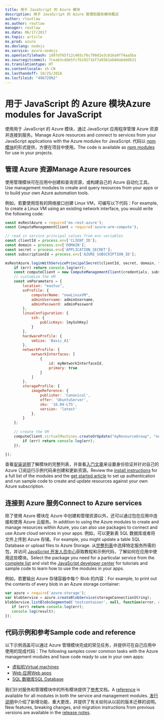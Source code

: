 ```yaml
---
title: 用于 JavaScript 的 Azure 模块
description: 用于 JavaScript 的 Azure 管理和服务模块概述
author: rloutlaw
ms.author: routlaw
manager: routlaw
ms.date: 06/17/2017
ms.topic: article
ms.prod: azure
ms.devlang: nodejs
ms.service: azure-nodejs
ms.openlocfilehash: 1d97df65f12c465cf6c790d1e3c016a9ff4aa5ba
ms.sourcegitcommit: 7cea63cdde5fcfb19271bf7a93b1eb0dabdddb31
ms.translationtype: HT
ms.contentlocale: zh-CN
ms.lasthandoff: 10/25/2018
ms.locfileid: "49672992"
---
```

# <a name="azure-modules-for-javascript"></a><span data-ttu-id="77f84-103">用于 JavaScript 的 Azure 模块</span><span class="sxs-lookup"><span data-stu-id="77f84-103">Azure modules for JavaScript</span></span>

<span data-ttu-id="77f84-104">使用用于 JavaScript 的 Azure 模块，通过 JavaScript 应用程序管理 Azure 资源并连接到服务。</span><span class="sxs-lookup"><span data-stu-id="77f84-104">Manage Azure resources and connect to services from your JavaScript applications with the Azure modules for JavaScript.</span></span> <span data-ttu-id="77f84-105">代码以 [npm 模块](node-sdk-azure-install.md)的形式提供，方便在项目中使用。</span><span class="sxs-lookup"><span data-stu-id="77f84-105">The code is available as [npm modules](node-sdk-azure-install.md) for use in your projects.</span></span> 

## <a name="manage-azure-resources"></a><span data-ttu-id="77f84-106">管理 Azure 资源</span><span class="sxs-lookup"><span data-stu-id="77f84-106">Manage Azure resources</span></span>

<span data-ttu-id="77f84-107">使用管理模块可在应用中创建和查询资源，或构建自己的 Azure 自动化工具。</span><span class="sxs-lookup"><span data-stu-id="77f84-107">Use management modules to create and query resources from your apps or to build your own Azure automation tools.</span></span> 

<span data-ttu-id="77f84-108">例如，若要使用现有的网络接口创建 Linux VM，可编写以下代码：</span><span class="sxs-lookup"><span data-stu-id="77f84-108">For example, to create a Linux VM using an existing network interface, you would write the following code:</span></span>

```javascript
const msRestAzure = require('ms-rest-azure');
const ComputeManagementClient = require('azure-arm-compute');

// read in service principal values from env variables
const clientId = process.env['CLIENT_ID'];
const domain = process.env['DOMAIN'];
const secret = process.env['APPLICATION_SECRET'];
const subscriptionId = process.env['AZURE_SUBSCRIPTION_ID'];

msRestAzure.loginWithServicePrincipalSecret(clientId, secret, domain, function (err, credentials, subscriptions) {
    if (err) return console.log(err);
    const computeClient = new ComputeManagementClient(credentials, subscriptionId);
    // customize the VM 
    const vmParameters = {
        location: "eastus",
        osProfile: {
            computerName: "newLinuxVM",
            adminUsername: adminUsername,
            adminPassword: adminPassword
        },
        linuxConfiguration: {
            ssh: {
                publicKeys: [mySshKey]
            }
        },
        hardwareProfile: {
            vmSize: 'Basic_A1'
        },
        networkProfile: {
            networkInterfaces: [
                {
                    id: myNetworkInterfaceId,
                    primary: true
                }
            ]
        },
        storageProfile: {
            imageReference: {
                publisher: 'Canonical',
                offer: 'UbuntuServer',
                sku: '16.04-LTS',
                version: 'latest'
            },
        }
    };
 
    // create the VM
    computeClient.virtualMachines.createOrUpdate("myResourceGroup", "newLinuxVM", vmParameters, function (err, data) {
        if (err) return console.log(err);
    });

});
```

<span data-ttu-id="77f84-109">查看[安装说明](node-sdk-azure-install.md)了解模块的完整列表，并查看[入门文章](node-sdk-azure-get-started.md)来设置身份验证并针对自己的 Azure 订阅运行示例代码来创建和更新资源。</span><span class="sxs-lookup"><span data-stu-id="77f84-109">Review the [install instructions](node-sdk-azure-install.md) for a full list of the modules and the [get started article](node-sdk-azure-get-started.md) to set up authentication and run sample code to create and update resources against your own Azure subscription.</span></span> 

## <a name="connect-to-azure-services"></a><span data-ttu-id="77f84-110">连接到 Azure 服务</span><span class="sxs-lookup"><span data-stu-id="77f84-110">Connect to Azure services</span></span>

<span data-ttu-id="77f84-111">除了使用 Azure 模块在 Azure 中创建和管理资源以外，还可以通过包在应用中连接和使用 Azure 云服务。</span><span class="sxs-lookup"><span data-stu-id="77f84-111">In addition to using the Azure modules to create and manage resources within Azure, you can also use packages to connect and use Azure cloud services in your apps.</span></span> <span data-ttu-id="77f84-112">例如，可以更新表 SQL 数据库或者将文件上传到 Azure 存储。</span><span class="sxs-lookup"><span data-stu-id="77f84-112">For example, you might update a table SQL Database or upload files to Azure Storage.</span></span> <span data-ttu-id="77f84-113">从[完整列表](node-sdk-azure-install.md)中选择特定服务所需的包，并访问 [JavaScript 开发人员中心](https://azure.microsoft.com/develop/nodejs/)获取教程和示例代码，了解如何在应用中使用这些模块。</span><span class="sxs-lookup"><span data-stu-id="77f84-113">Select the package you need for a particular service from the [complete list](node-sdk-azure-install.md) and visit the [JavaScript developer center](https://azure.microsoft.com/develop/nodejs/) for tutorials and sample code to learn how to use the modules in your apps.</span></span>

<span data-ttu-id="77f84-114">例如，若要输出 Azure 存储容器中每个 Blob 的内容：</span><span class="sxs-lookup"><span data-stu-id="77f84-114">For example, to print out the contents of every blob in an Azure storage container:</span></span>

```javascript
var azure = require('azure-storage');
var blobService = azure.createBlobService(storageConnectionString);
blobService.listBlobsSegmented('testcontainer', null, function(error, result, response) {
   if (err) return console.log(err);
   console.log(result);
});
```

## <a name="sample-code-and-reference"></a><span data-ttu-id="77f84-115">代码示例和参考</span><span class="sxs-lookup"><span data-stu-id="77f84-115">Sample code and reference</span></span>

<span data-ttu-id="77f84-116">以下示例涵盖可以通过 Azure 管理模块完成的常见任务，并提供可在自己应用中使用的现成代码：</span><span class="sxs-lookup"><span data-stu-id="77f84-116">The following samples cover common tasks with the Azure management modules and have code ready to use in your own apps:</span></span>

- [<span data-ttu-id="77f84-117">虚拟机</span><span class="sxs-lookup"><span data-stu-id="77f84-117">Virtual machines</span></span>](node-samples-services-compute.md)
- [<span data-ttu-id="77f84-118">Web 应用</span><span class="sxs-lookup"><span data-stu-id="77f84-118">Web apps</span></span>](node-samples-services-web-and-mobile.md)
- [<span data-ttu-id="77f84-119">SQL 数据库</span><span class="sxs-lookup"><span data-stu-id="77f84-119">SQL Database</span></span>](node-samples-services-database.md)
   
<span data-ttu-id="77f84-120">我们针对服务和管理模块中的所有模块提供了[参考](https://docs.microsoft.com/javascript/api)文档。</span><span class="sxs-lookup"><span data-stu-id="77f84-120">A [reference](https://docs.microsoft.com/javascript/api) is available for all modules in both the service and management modules.</span></span> <span data-ttu-id="77f84-121">[发行说明](https://github.com/Azure/azure-sdk-for-node/releases)中介绍了新增功能、重大更改，并提供了有关如何从以前的版本迁移的说明。</span><span class="sxs-lookup"><span data-stu-id="77f84-121">New features, breaking changes, and migration instructions from previous versions are available in the [release notes](https://github.com/Azure/azure-sdk-for-node/releases).</span></span>